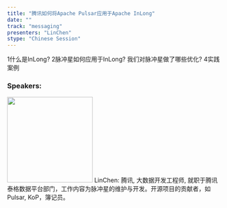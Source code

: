 ```yaml
---
title: "腾讯如何将Apache Pulsar应用于Apache InLong"
date: "" 
track: "messaging"
presenters: "LinChen"
stype: "Chinese Session"
---
```

1什么是InLong?
2脉冲星如何应用于InLong?
我们对脉冲星做了哪些优化?
4实践案例
 ### Speakers: 
 <img src="images/speaker/1103.png" width="200" />
 LinChen: 腾讯, 大数据开发工程师, 就职于腾讯泰格数据平台部门，工作内容为脉冲星的维护与开发。开源项目的贡献者，如Pulsar, KoP，簿记员。
 